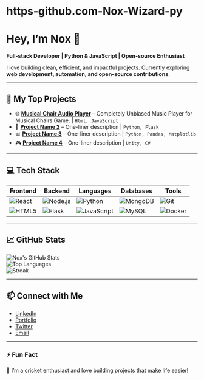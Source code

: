 # https-github.com-Nox-Wizard-py
# Hey, I’m Nox 👋

**Full-stack Developer | Python & JavaScript | Open-source Enthusiast**

I love building clean, efficient, and impactful projects. Currently exploring **web development, automation, and open-source contributions**.  

---

## 🔭 My Top Projects

- 🌐 **[Musical Chair Audio Player](https://github.com/Nox-Wizard-py/Musical-Chair)** – Completely Unbiased Music Player for Musical Chairs Game.  | `Html, JavaScript`  
- 🤖 **[Project Name 2](https://github.com/yourusername/project2)** – One-liner description | `Python, Flask`  
- 📊 **[Project Name 3](https://github.com/yourusername/project3)** – One-liner description | `Python, Pandas, Matplotlib`  
- 🎮 **[Project Name 4](https://github.com/yourusername/project4)** – One-liner description | `Unity, C#`  


---

## 💻 Tech Stack

| Frontend | Backend | Languages | Databases | Tools |
|----------|---------|----------|-----------|-------|
| ![React](https://img.shields.io/badge/React-61DAFB?logo=react&logoColor=black) | ![Node.js](https://img.shields.io/badge/Node.js-339933?logo=node.js&logoColor=white) | ![Python](https://img.shields.io/badge/Python-3776AB?logo=python&logoColor=white) | ![MongoDB](https://img.shields.io/badge/MongoDB-47A248?logo=mongodb&logoColor=white) | ![Git](https://img.shields.io/badge/Git-F05032?logo=git&logoColor=white) |
| ![HTML5](https://img.shields.io/badge/HTML5-E34F26?logo=html5&logoColor=white) | ![Flask](https://img.shields.io/badge/Flask-000000?logo=flask&logoColor=white) | ![JavaScript](https://img.shields.io/badge/JavaScript-F7DF1E?logo=javascript&logoColor=black) | ![MySQL](https://img.shields.io/badge/MySQL-4479A1?logo=mysql&logoColor=white) | ![Docker](https://img.shields.io/badge/Docker-2496ED?logo=docker&logoColor=white) |

---

## 📈 GitHub Stats

![Nox's GitHub Stats](https://github-readme-stats.vercel.app/api?username=yourusername&show_icons=true&theme=radical)  
![Top Languages](https://github-readme-stats.vercel.app/api/top-langs/?username=yourusername&layout=compact&theme=radical)  
![Streak](https://github-readme-streak-stats.herokuapp.com/?user=yourusername&theme=tokyonight)

---

## 📫 Connect with Me

- [LinkedIn](https://www.linkedin.com/in/nazmul-hossain-10b335341/)  
- [Portfolio](https://yourportfolio.com)  
- [Twitter](https://x.com/Nox_Wizard_py)  
- [Email](mailto:hossainazmul132@gmail.com)

---

### ⚡ Fun Fact
🏏 I’m a cricket enthusiast and love building projects that make life easier!
